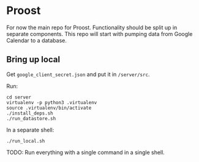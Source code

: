 # Proost

For now the main repo for Proost. Functionality should be split up in separate components. This
repo will start with pumping data from Google Calendar to a database.

## Bring up local

Get `google_client_secret.json` and put it in `/server/src`.

Run:

```
cd server
virtualenv -p python3 .virtualenv
source .virtualenv/bin/activate
./install_deps.sh
./run_datastore.sh
```

In a separate shell:

```
./run_local.sh
```

TODO: Run everything with a single command in a single shell.
